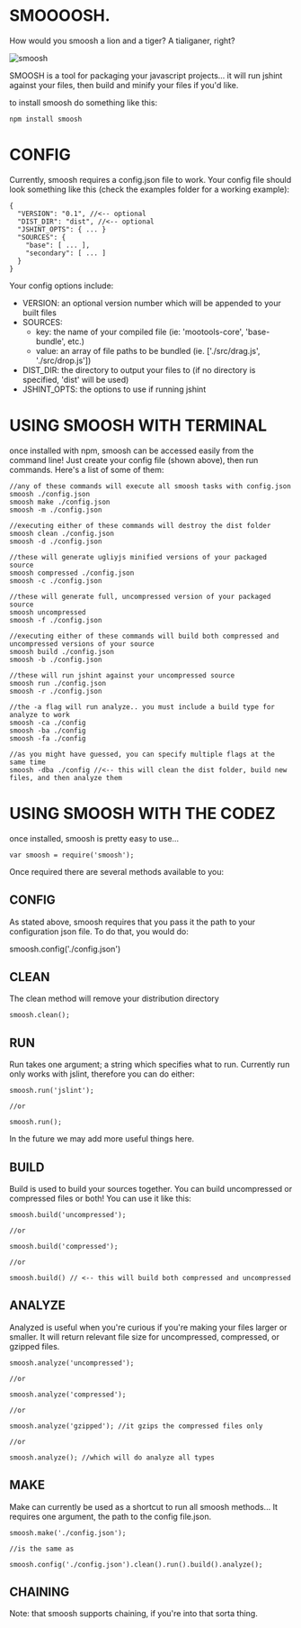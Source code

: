 SMOOOOSH.
=========
How would you smoosh a lion and a tiger? A tialiganer, right?  

![smoosh](http://f.cl.ly/items/3o0y3m3o2Z3l1e0i1V2V/Screen%20shot%202011-03-05%20at%2012.13.54%20AM.png)

SMOOSH is a tool for packaging your javascript projects... it will run jshint against your files, then build and minify your files if you'd like.  

to install smoosh do something like this:  

    npm install smoosh

CONFIG
======
Currently, smoosh requires a config.json file to work. Your config file should look something like this (check the examples folder for a working example):

	{ 
	  "VERSION": "0.1", //<-- optional
	  "DIST_DIR": "dist", //<-- optional
	  "JSHINT_OPTS": { ... }
	  "SOURCES": { 
	    "base": [ ... ],
	    "secondary": [ ... ]
	  }
	}

Your config options include:

  + VERSION: an optional version number which will be appended to your built files
  + SOURCES:
	+ key: the name of your compiled file (ie: 'mootools-core', 'base-bundle', etc.)
	+ value: an array of file paths to be bundled (ie. ['./src/drag.js', './src/drop.js'])
  + DIST_DIR: the directory to output your files to (if no directory is specified, 'dist' will be used)
  + JSHINT_OPTS: the options to use if running jshint


USING SMOOSH WITH TERMINAL
==========================

once installed with npm, smoosh can be accessed easily from the command line! Just create your config file (shown above), then run commands. Here's a list of some of them:


	//any of these commands will execute all smoosh tasks with config.json
	smoosh ./config.json
	smoosh make ./config.json
	smoosh -m ./config.json
	
	//executing either of these commands will destroy the dist folder
	smoosh clean ./config.json
	smoosh -d ./config.json
	
	//these will generate ugliyjs minified versions of your packaged source
	smoosh compressed ./config.json
	smoosh -c ./config.json
	
	//these will generate full, uncompressed version of your packaged source
	smoosh uncompressed
	smoosh -f ./config.json
	
	//executing either of these commands will build both compressed and uncompressed versions of your source
	smoosh build ./config.json
	smoosh -b ./config.json
	
	//these will run jshint against your uncompressed source
	smoosh run ./config.json
	smoosh -r ./config.json
	
	//the -a flag will run analyze.. you must include a build type for analyze to work
	smoosh -ca ./config
	smoosh -ba ./config
	smoosh -fa ./config
	
	//as you might have guessed, you can specify multiple flags at the same time
	smoosh -dba ./config //<-- this will clean the dist folder, build new files, and then analyze them
	
	

USING SMOOSH WITH THE CODEZ 
===========================

once installed, smoosh is pretty easy to use...

    var smoosh = require('smoosh');

Once required there are several methods available to you:

CONFIG
------
As stated above, smoosh requires that you pass it the path to your configuration json file. To do that, you would do:

   smoosh.config('./config.json')

CLEAN
-----
The clean method will remove your distribution directory

	smoosh.clean();

RUN
---
Run takes one argument; a string which specifies what to run. Currently run only works with jslint, therefore you can do either:

    smoosh.run('jslint');

	//or
	
	smoosh.run();

In the future we may add more useful things here.

BUILD
-----
Build is used to build your sources together. You can build uncompressed or compressed files or both! You can use it like this:

	smoosh.build('uncompressed');
	
	//or
	
	smoosh.build('compressed');
	
	//or
	
	smoosh.build() // <-- this will build both compressed and uncompressed


ANALYZE
-------
Analyzed is useful when you're curious if you're making your files larger or smaller. It will return relevant file size for uncompressed, compressed, or gzipped files.

    smoosh.analyze('uncompressed');

	//or
	
    smoosh.analyze('compressed');

	//or
	
    smoosh.analyze('gzipped'); //it gzips the compressed files only

	//or 
	
	smoosh.analyze(); //which will do analyze all types

MAKE
----
Make can currently be used as a shortcut to run all smoosh methods... It requires one argument, the path to the config file.json.

	smoosh.make('./config.json');
	
	//is the same as
	
	smoosh.config('./config.json').clean().run().build().analyze();
	
CHAINING
--------
Note: that smoosh supports chaining, if you're into that sorta thing.
